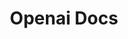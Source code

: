 ---
layout: home

title: Openai Docs 
editLink: true

hero:
  name: Openai LLM
  text: Tutorials and Development guides.
  tagline: LLM-based ChatBot family of frameworks
  actions:
    - theme: brand
      text: Get Started
      link: /guide/getting-started
    - theme: alt
      text: View on GitHub
      link: https://github.com/LLMKira/Openaibot

features:
  - icon: 🛠️
    title: One-click 
    details: Well-established management system and Api quota control
  - icon: 📦
    title: Chain Message
    details: Message chain driven, reaches everywhere
  - icon: 🌻
    title: Multimedia support
    details: Robots can read pictures and have realistic conversations using their voices.
  - icon: 🫧
    title: Plugin System
    details: We offer a modular interface and Plugin Api support in general.
---